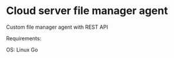# Cloud server file manager agent
Custom file manager agent with REST API

Requirements:

OS: Linux
Go
